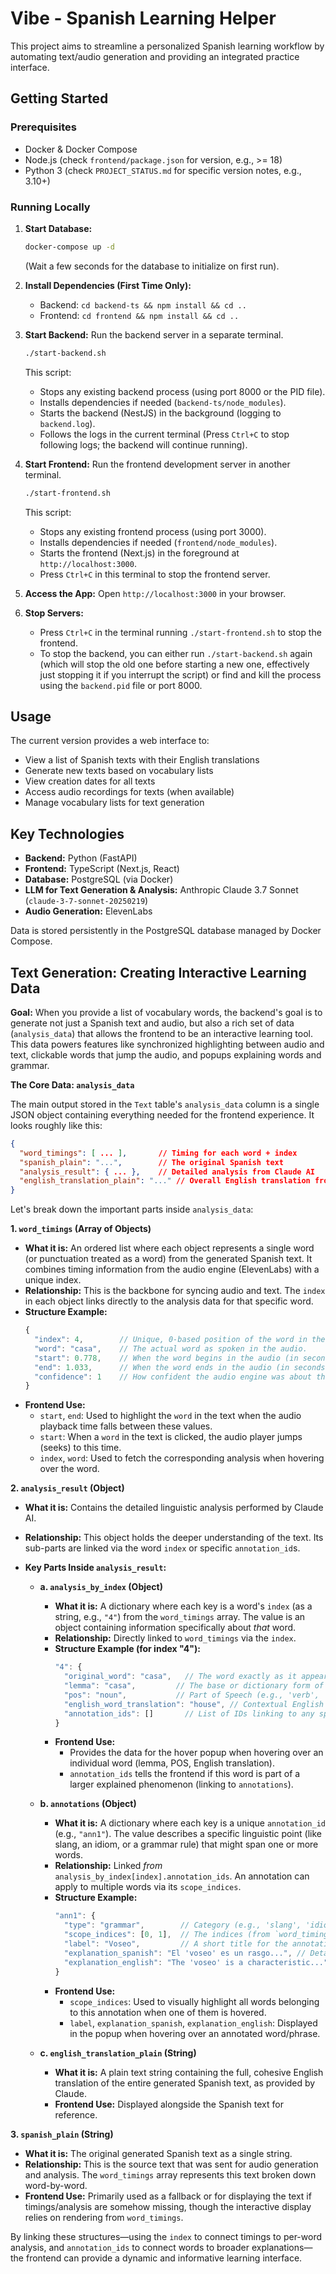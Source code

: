 # Vibe - Spanish Learning Helper

This project aims to streamline a personalized Spanish learning workflow by automating text/audio generation and providing an integrated practice interface.

## Getting Started

### Prerequisites

*   Docker & Docker Compose
*   Node.js (check `frontend/package.json` for version, e.g., >= 18)
*   Python 3 (check `PROJECT_STATUS.md` for specific version notes, e.g., 3.10+)

### Running Locally

1.  **Start Database:**
    ```bash
    docker-compose up -d
    ```
    (Wait a few seconds for the database to initialize on first run).

2.  **Install Dependencies (First Time Only):**
    *   Backend: `cd backend-ts && npm install && cd ..`
    *   Frontend: `cd frontend && npm install && cd ..`

3.  **Start Backend:** Run the backend server in a separate terminal.
    ```bash
    ./start-backend.sh 
    ```
    This script:
    *   Stops any existing backend process (using port 8000 or the PID file).
    *   Installs dependencies if needed (`backend-ts/node_modules`).
    *   Starts the backend (NestJS) in the background (logging to `backend.log`).
    *   Follows the logs in the current terminal (Press `Ctrl+C` to stop following logs; the backend will continue running).

4.  **Start Frontend:** Run the frontend development server in another terminal.
    ```bash
    ./start-frontend.sh
    ```
    This script:
    *   Stops any existing frontend process (using port 3000).
    *   Installs dependencies if needed (`frontend/node_modules`).
    *   Starts the frontend (Next.js) in the foreground at `http://localhost:3000`.
    *   Press `Ctrl+C` in this terminal to stop the frontend server.

5.  **Access the App:** Open `http://localhost:3000` in your browser.

6.  **Stop Servers:** 
    *   Press `Ctrl+C` in the terminal running `./start-frontend.sh` to stop the frontend.
    *   To stop the backend, you can either run `./start-backend.sh` again (which will stop the old one before starting a new one, effectively just stopping it if you interrupt the script) or find and kill the process using the `backend.pid` file or port 8000.

## Usage

The current version provides a web interface to:
*   View a list of Spanish texts with their English translations
*   Generate new texts based on vocabulary lists
*   View creation dates for all texts
*   Access audio recordings for texts (when available)
*   Manage vocabulary lists for text generation

## Key Technologies

*   **Backend:** Python (FastAPI)
*   **Frontend:** TypeScript (Next.js, React)
*   **Database:** PostgreSQL (via Docker)
*   **LLM for Text Generation & Analysis:** Anthropic Claude 3.7 Sonnet (`claude-3-7-sonnet-20250219`)
*   **Audio Generation:** ElevenLabs

Data is stored persistently in the PostgreSQL database managed by Docker Compose.

## Text Generation: Creating Interactive Learning Data

**Goal:** When you provide a list of vocabulary words, the backend's goal is to generate not just a Spanish text and audio, but also a rich set of data (`analysis_data`) that allows the frontend to be an interactive learning tool. This data powers features like synchronized highlighting between audio and text, clickable words that jump the audio, and popups explaining words and grammar.

**The Core Data: `analysis_data`**

The main output stored in the `Text` table's `analysis_data` column is a single JSON object containing everything needed for the frontend experience. It looks roughly like this:

```json
{
  "word_timings": [ ... ],       // Timing for each word + index
  "spanish_plain": "...",        // The original Spanish text
  "analysis_result": { ... },    // Detailed analysis from Claude AI
  "english_translation_plain": "..." // Overall English translation from Claude
}
```

Let's break down the important parts inside `analysis_data`:

**1. `word_timings` (Array of Objects)**

*   **What it is:** An ordered list where each object represents a single word (or punctuation treated as a word) from the generated Spanish text. It combines timing information from the audio engine (ElevenLabs) with a unique index.
*   **Relationship:** This is the backbone for syncing audio and text. The `index` in each object links directly to the analysis data for that specific word.
*   **Structure Example:**
    ```typescript
    {
      "index": 4,        // Unique, 0-based position of the word in the sequence. **Crucial Link** to analysis_by_index.
      "word": "casa",    // The actual word as spoken in the audio.
      "start": 0.778,    // When the word begins in the audio (in seconds). Used for audio seeking and highlight start.
      "end": 1.033,      // When the word ends in the audio (in seconds). Used for highlight end.
      "confidence": 1    // How confident the audio engine was about this word (0-1). (Currently informational)
    }
    ```
*   **Frontend Use:**
    *   `start`, `end`: Used to highlight the `word` in the text when the audio playback time falls between these values.
    *   `start`: When a `word` in the text is clicked, the audio player jumps (seeks) to this time.
    *   `index`, `word`: Used to fetch the corresponding analysis when hovering over the word.

**2. `analysis_result` (Object)**

*   **What it is:** Contains the detailed linguistic analysis performed by Claude AI.
*   **Relationship:** This object holds the deeper understanding of the text. Its sub-parts are linked via the word `index` or specific `annotation_id`s.
*   **Key Parts Inside `analysis_result`:**

    *   **a. `analysis_by_index` (Object)**
        *   **What it is:** A dictionary where each key is a word's `index` (as a string, e.g., `"4"`) from the `word_timings` array. The value is an object containing information specifically about *that* word.
        *   **Relationship:** Directly linked to `word_timings` via the `index`.
        *   **Structure Example (for index "4"):**
            ```typescript
            "4": {
              "original_word": "casa",   // The word exactly as it appeared at this index.
              "lemma": "casa",         // The base or dictionary form of the word.
              "pos": "noun",           // Part of Speech (e.g., 'verb', 'noun', 'adjective').
              "english_word_translation": "house", // Contextual English translation for this word.
              "annotation_ids": []       // List of IDs linking to any special 'annotations' that apply to this word. (Empty in this case).
            }
            ```
        *   **Frontend Use:**
            *   Provides the data for the hover popup when hovering over an individual word (lemma, POS, English translation).
            *   `annotation_ids` tells the frontend if this word is part of a larger explained phenomenon (linking to `annotations`).

    *   **b. `annotations` (Object)**
        *   **What it is:** A dictionary where each key is a unique `annotation_id` (e.g., `"ann1"`). The value describes a specific linguistic point (like slang, an idiom, or a grammar rule) that might span one or more words.
        *   **Relationship:** Linked *from* `analysis_by_index[index].annotation_ids`. An annotation can apply to multiple words via its `scope_indices`.
        *   **Structure Example:**
            ```typescript
            "ann1": {
              "type": "grammar",        // Category (e.g., 'slang', 'idiom', 'grammar').
              "scope_indices": [0, 1],  // The indices (from `word_timings`) that this annotation covers.
              "label": "Voseo",         // A short title for the annotation.
              "explanation_spanish": "El 'voseo' es un rasgo...", // Detailed explanation in Spanish.
              "explanation_english": "The 'voseo' is a characteristic..." // Detailed explanation in English.
            }
            ```
        *   **Frontend Use:**
            *   `scope_indices`: Used to visually highlight all words belonging to this annotation when one of them is hovered.
            *   `label`, `explanation_spanish`, `explanation_english`: Displayed in the popup when hovering over an annotated word/phrase.

    *   **c. `english_translation_plain` (String)**
        *   **What it is:** A plain text string containing the full, cohesive English translation of the entire generated Spanish text, as provided by Claude.
        *   **Frontend Use:** Displayed alongside the Spanish text for reference.

**3. `spanish_plain` (String)**

*   **What it is:** The original generated Spanish text as a single string.
*   **Relationship:** This is the source text that was sent for audio generation and analysis. The `word_timings` array represents this text broken down word-by-word.
*   **Frontend Use:** Primarily used as a fallback or for displaying the text if timings/analysis are somehow missing, though the interactive display relies on rendering from `word_timings`.

By linking these structures—using the `index` to connect timings to per-word analysis, and `annotation_ids` to connect words to broader explanations—the frontend can provide a dynamic and informative learning interface. 